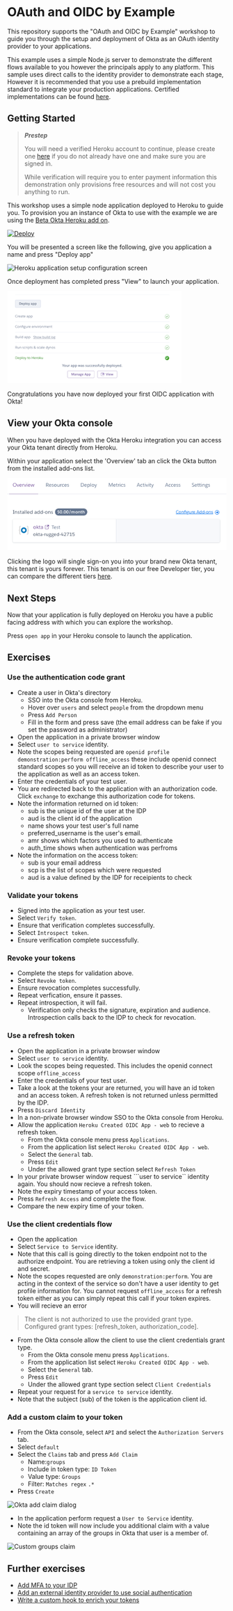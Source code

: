 # OAuth and OIDC by Example

This repository supports the "OAuth and OIDC by Example" workshop to guide you
through the setup and deployment of Okta as an OAuth identity provider to your
applications.

This example uses a simple Node.js server to demonstrate the different flows
available to you however the principals apply to any platform. This sample uses
direct calls to the identity provider to demonstrate each stage, However it is
recommended that you use a prebuild implementation standard to integrate your
production applications. Certified implementations can be found
[here](https://openid.net/developers/certified/).

## Getting Started

>***Prestep***
>
>You will need a verified Heroku account to continue, please create one [here](https://signup.heroku.com) if
>you do not already have one and make sure you are signed in.
>
>While verification will require you to enter payment information this
>demonstration only provisions free resources and will not cost you anything to
>run.

This workshop uses a simple node application deployed to Heroku to guide you.
To provision you an instance of Okta to use with the example we are using the
[Beta Okta Heroku add on](https://devcenter.heroku.com/articles/okta).

[![Deploy](https://www.herokucdn.com/deploy/button.svg)](https://heroku.com/deploy)

You will be presented a screen like the following, give you application a name
and press "Deploy app"

![Heroku application setup configuration
screen](./readme-resources/app-setup.png)

Once deployment has completed press "View" to launch your application.

![Heroku application success deploy dialog](./readme-resources/deploy-success.png)

Congratulations you have now deployed your first OIDC application with Okta!

## View your Okta console

When you have deployed with the Okta Heroku integration you can access your
Okta tenant directly from Heroku.

Within your application select the 'Overview' tab an click the Okta button from
the installed add-ons list.

![Heroku installed add-ons list](./readme-resources/installed-addons.png)

Clicking the logo will single sign-on you into your brand new Okta
tenant, this tenant is yours forever. This tenant is on our free Developer tier,
you can compare the different tiers [here](https://developer.okta.com/pricing/).

## Next Steps

Now that your application is fully deployed on Heroku you have a public facing
address with which you can explore the workshop. 

Press ```open app``` in your Heroku console to launch the application.

## Exercises

### Use the authentication code grant

- Create a user in Okta's directory
    - SSO into the Okta console from Heroku.
    - Hover over ```users``` and select ```people``` from the dropdown menu
    - Press ```Add Person```
    - Fill in the form and press save (the email address can be fake if you set
      the password as administrator)
- Open the application in a private browser window
- Select ```user to service``` identity.
- Note the scopes being requested are ```openid profile demonstration:perform
  offline_access``` these include openid connect standard scopes so you will
  receive an id token to describe your user to the application as well as an access token.
- Enter the credentials of your test user.
- You are redirected back to the application with an authorization code. Click
  ```exchange``` to exchange this authorization code for tokens.
- Note the information returned on id token:
    - sub is the unique id of the user at the IDP
    - aud is the client id of the application
    - name shows your test user's full name 
    - preferred_username is the user's email.
    - amr shows which factors you used to authenticate
    - auth_time shows when authentication was perfroms
- Note the information on the access token:
    - sub is your email address
    - scp is the list of scopes which were requested
    - aud is a value defined by the IDP for receipients to check

### Validate your tokens

- Signed into the application as your test user.
- Select ```Verify token```.
- Ensure that verification completes successfully.
- Select ```Introspect token```.
- Ensure verification complete successfully.


### Revoke your tokens

- Complete the steps for validation above.
- Select ```Revoke token```.
- Ensure revocation completes successfully.
- Repeat verfication, ensure it passes.
- Repeat introspection, it will fail.
    - Verification only checks the signature, expiration and audience.
      Introspection calls back to the IDP to check for revocation.

### Use a refresh token

- Open the application in a private browser window
- Select ```user to service``` identity.
- Look the scopes being requested. This includes the openid connect scope ```offline_access```
- Enter the credentials of your test user.
- Take a look at the tokens your are returned, you will have an id token and an
  access token. A refresh token is not returned unless permitted by the IDP.
- Press ```Discard Identity```
- In a non-private browser window SSO to the Okta console from Heroku.
- Allow the application ```Heroku Created OIDC App - web``` to recieve a refresh
  token.
    - From the Okta console menu press ```Applications```.
    - From the application list select ```Heroku Created OIDC App - web```.
    - Select the ```General``` tab.
    - Press ```Edit```
    - Under the allowed grant type section select ```Refresh Token```
- In your private browser window request ```user to service`` identity again.
  You should now recieve a refresh token.
- Note the expiry timestamp of your access token.
- Press ```Refresh Access``` and complete the flow.
- Compare the new expiry time of your token.

### Use the client credentials flow

- Open the application
- Select ```Service to Service``` identity.
- Note that this call is going directly to the token endpoint not to the
  authorize endpoint. You are retrieving a token using only the client id and
  secret.
- Note the scopes requested are only ```demonstration:perform```. You are acting
  in the context of the service so don't have a user identity to get profile
  information for. You cannot request ```offline_access``` for a refresh token
  either as you can simply repeat this call if your token expires.
- You will recieve an error
>The client is not authorized to use the provided grant type. Configured grant types: [refresh_token, authorization_code].
- From the Okta console allow the client to use the client credentials grant
  type.
    - From the Okta console menu press ```Applications```.
    - From the application list select ```Heroku Created OIDC App - web```.
    - Select the ```General``` tab.
    - Press ```Edit```
    - Under the allowed grant type section select ```Client Credentials```
- Repeat your request for a ```service to service``` identity.
- Note that the subject (sub) of the token is the application client id.

### Add a custom claim to your token

- From the Okta console, select ```API``` and select the ```Authorization
  Servers``` tab.
- Select ```default```
- Select the ```Claims``` tab and press ```Add Claim```
    - Name:```groups```
    - Include in token type: ```ID Token```
    - Value type: ```Groups```
    - Filter: ```Matches regex``` ```.*```
- Press ```Create```

![Okta add claim dialog](./readme-resources/add-claim-dialog.png)

- In the application perform request a ```User to Service``` identity.
- Note the id token will now include you additional claim with a value
  containing an array of the groups in Okta that user is a member of.

![Custom groups claim](./readme-resources/custom-claim.png)

## Further exercises

- [Add MFA to your IDP](https://developer.okta.com/docs/guides/mfa/prerequisites/)
- [Add an external identity provider to use social authentication](https://developer.okta.com/docs/guides/add-an-external-idp/facebook/before-you-begin/)
- [Write a custom hook to enrich your
  tokens](https://developer.okta.com/docs/guides/set-up-event-hook/overview/)
